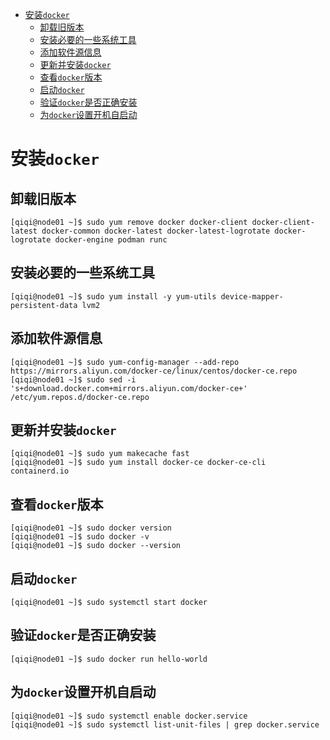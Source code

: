 - [安装`docker`](#安装docker)
  - [卸载旧版本](#卸载旧版本)
  - [安装必要的一些系统工具](#安装必要的一些系统工具)
  - [添加软件源信息](#添加软件源信息)
  - [更新并安装`docker`](#更新并安装docker)
  - [查看`docker`版本](#查看docker版本)
  - [启动`docker`](#启动docker)
  - [验证`docker`是否正确安装](#验证docker是否正确安装)
  - [为`docker`设置开机自启动](#为docker设置开机自启动)

# 安装`docker`

## 卸载旧版本

```shell
[qiqi@node01 ~]$ sudo yum remove docker docker-client docker-client-latest docker-common docker-latest docker-latest-logrotate docker-logrotate docker-engine podman runc
```

## 安装必要的一些系统工具

```shell
[qiqi@node01 ~]$ sudo yum install -y yum-utils device-mapper-persistent-data lvm2
```

## 添加软件源信息

```shell
[qiqi@node01 ~]$ sudo yum-config-manager --add-repo https://mirrors.aliyun.com/docker-ce/linux/centos/docker-ce.repo
[qiqi@node01 ~]$ sudo sed -i 's+download.docker.com+mirrors.aliyun.com/docker-ce+' /etc/yum.repos.d/docker-ce.repo
```

## 更新并安装`docker`

```shell
[qiqi@node01 ~]$ sudo yum makecache fast
[qiqi@node01 ~]$ sudo yum install docker-ce docker-ce-cli containerd.io
```

## 查看`docker`版本

```shell
[qiqi@node01 ~]$ sudo docker version
[qiqi@node01 ~]$ sudo docker -v
[qiqi@node01 ~]$ sudo docker --version
```

## 启动`docker`

```shell
[qiqi@node01 ~]$ sudo systemctl start docker
```

## 验证`docker`是否正确安装

```shell
[qiqi@node01 ~]$ sudo docker run hello-world
```

## 为`docker`设置开机自启动

```shell
[qiqi@node01 ~]$ sudo systemctl enable docker.service
[qiqi@node01 ~]$ sudo systemctl list-unit-files | grep docker.service
```

